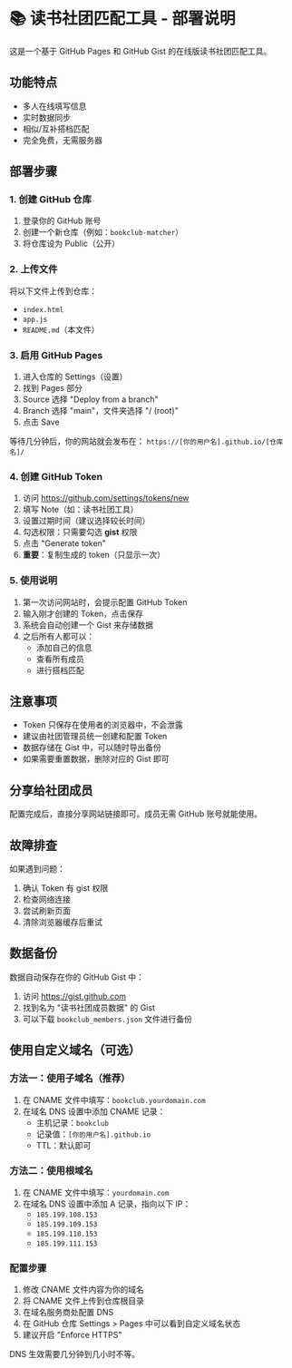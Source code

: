 # 📚 读书社团匹配工具 - 部署说明

这是一个基于 GitHub Pages 和 GitHub Gist 的在线版读书社团匹配工具。

## 功能特点

- 多人在线填写信息
- 实时数据同步
- 相似/互补搭档匹配
- 完全免费，无需服务器

## 部署步骤

### 1. 创建 GitHub 仓库

1. 登录你的 GitHub 账号
2. 创建一个新仓库（例如：`bookclub-matcher`）
3. 将仓库设为 Public（公开）

### 2. 上传文件

将以下文件上传到仓库：
- `index.html`
- `app.js`
- `README.md`（本文件）

### 3. 启用 GitHub Pages

1. 进入仓库的 Settings（设置）
2. 找到 Pages 部分
3. Source 选择 "Deploy from a branch"
4. Branch 选择 "main"，文件夹选择 "/ (root)"
5. 点击 Save

等待几分钟后，你的网站就会发布在：
`https://[你的用户名].github.io/[仓库名]/`

### 4. 创建 GitHub Token

1. 访问 https://github.com/settings/tokens/new
2. 填写 Note（如：读书社团工具）
3. 设置过期时间（建议选择较长时间）
4. 勾选权限：只需要勾选 **gist** 权限
5. 点击 "Generate token"
6. **重要**：复制生成的 token（只显示一次）

### 5. 使用说明

1. 第一次访问网站时，会提示配置 GitHub Token
2. 输入刚才创建的 Token，点击保存
3. 系统会自动创建一个 Gist 来存储数据
4. 之后所有人都可以：
   - 添加自己的信息
   - 查看所有成员
   - 进行搭档匹配

## 注意事项

- Token 只保存在使用者的浏览器中，不会泄露
- 建议由社团管理员统一创建和配置 Token
- 数据存储在 Gist 中，可以随时导出备份
- 如果需要重置数据，删除对应的 Gist 即可

## 分享给社团成员

配置完成后，直接分享网站链接即可。成员无需 GitHub 账号就能使用。

## 故障排查

如果遇到问题：

1. 确认 Token 有 gist 权限
2. 检查网络连接
3. 尝试刷新页面
4. 清除浏览器缓存后重试

## 数据备份

数据自动保存在你的 GitHub Gist 中：
1. 访问 https://gist.github.com
2. 找到名为 "读书社团成员数据" 的 Gist
3. 可以下载 `bookclub_members.json` 文件进行备份

## 使用自定义域名（可选）

### 方法一：使用子域名（推荐）
1. 在 CNAME 文件中填写：`bookclub.yourdomain.com`
2. 在域名 DNS 设置中添加 CNAME 记录：
   - 主机记录：`bookclub`
   - 记录值：`[你的用户名].github.io`
   - TTL：默认即可

### 方法二：使用根域名
1. 在 CNAME 文件中填写：`yourdomain.com`
2. 在域名 DNS 设置中添加 A 记录，指向以下 IP：
   - `185.199.108.153`
   - `185.199.109.153`
   - `185.199.110.153`
   - `185.199.111.153`

### 配置步骤
1. 修改 CNAME 文件内容为你的域名
2. 将 CNAME 文件上传到仓库根目录
3. 在域名服务商处配置 DNS
4. 在 GitHub 仓库 Settings > Pages 中可以看到自定义域名状态
5. 建议开启 "Enforce HTTPS"

DNS 生效需要几分钟到几小时不等。